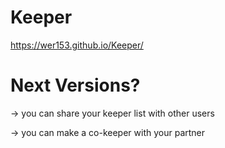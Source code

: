 # Keeper

https://wer153.github.io/Keeper/

# Next Versions?

-> you can share your keeper list with other users

-> you can make a co-keeper with your partner
